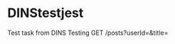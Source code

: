 # DINStestjest
Test task from DINS Testing GET /posts?userId=&title=<title>
# Begin:
- git clone
- npm install
- npm run test
